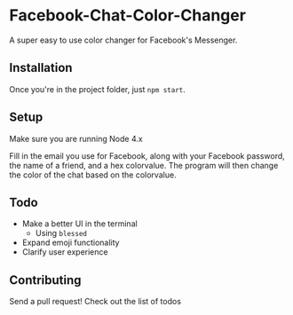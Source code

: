 # Facebook-Chat-Color-Changer
A super easy to use color changer for Facebook's Messenger.

## Installation

Once you're in the project folder, just `npm start`.

## Setup

Make sure you are running Node 4.x

Fill in the email you use for Facebook, along with your Facebook password, the name of a friend, and a hex colorvalue. The program will then change the color of the chat based on the colorvalue.

## Todo

* Make a better UI in the terminal
	* Using `blessed`
* Expand emoji functionality
* Clarify user experience

## Contributing

Send a pull request! Check out the list of todos
